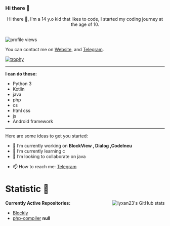  ### Hi there 👋 


<center> Hi there 👋, I'm a 14 y.o kid that likes to code, I started my coding journey at the age of 10. </center>
<br/>
<p align="left"> <img src="https://komarev.com/ghpvc/?username=king-m-a-kh-85&label=Profile%20views&color=0e75b6&style=flat" alt="profile views" /> </p>

You can contact me on [Website](https://king-m-a-kh.ir), and [Telegram](https://t.me/king_M_A_KH).

[![trophy](https://github-profile-trophy.vercel.app/?username=king-m-a-kh-85&row=1)](https://github.com/ryo-ma/github-profile-trophy)

----------

**I can do these:**
- Python 3
- Kotlin
- java
- php
- cs
- html css
- js
- Android framework

----------

Here are some ideas to get you started:

- 🔭 I’m currently working on **BlockView , Dialog ,CodeIneu**
- 🌱 I’m currently learning c
- 👯 I’m looking to collaborate on java
<!-- - 🤔 I’m looking for help with ... -->
<!-- - 💬 Ask me about -->
- 📫 How to reach me: [Telegram](https://t.me/king_m_a_kh)
<!-- - 😄 Pronouns: ...
- ⚡ Fun fact: ... -->


<h1>Statistic 🏅</h1> <img alt="Iyxan23's GitHub stats" src="https://github-readme-stats.vercel.app/api?username=king-m-a-kh&show_icons=true&count_private=true&bg_color=00000000&text_color=808080&hide_border=true" align="right"/> 

**Currently Active Repositories:**
- [Blockly](https://github.com/king-m-a-kh-85/Blockly)
- [php-compiler](https://github.com/king-m-a-kh-85/php-compiler) **null**

